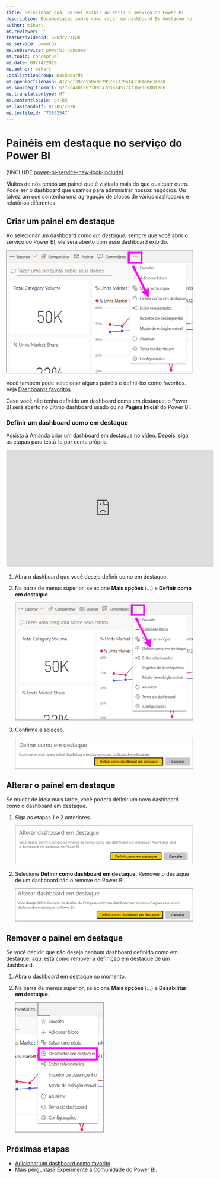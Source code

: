 ```yaml
---
title: Selecionar qual painel exibir ao abrir o serviço do Power BI
description: Documentação sobre como criar um dashboard Em destaque no serviço do Power BI
author: mihart
ms.reviewer: ''
featuredvideoid: G26dr2PsEpk
ms.service: powerbi
ms.subservice: powerbi-consumer
ms.topic: conceptual
ms.date: 09/14/2019
ms.author: mihart
LocalizationGroup: Dashboards
ms.openlocfilehash: 412bcf397d550e002957e7379bf41381e8e3eea8
ms.sourcegitcommit: 6272c4a0f267708ca7d38a45774f3bedd680f2d6
ms.translationtype: HT
ms.contentlocale: pt-BR
ms.lasthandoff: 01/06/2020
ms.locfileid: "73852547"
---
```

# <a name="featured-dashboards-in-the-power-bi-service"></a>Painéis em destaque no serviço do Power BI

[!INCLUDE [power-bi-service-new-look-include](../includes/power-bi-service-new-look-include.md)]

Muitos de nós temos um painel que é visitado mais do que qualquer outro. Pode ser o dashboard que usamos para administrar nossos negócios. Ou talvez um que contenha uma agregação de blocos de vários dashboards e relatórios diferentes.

## <a name="create-a-featured-dashboard"></a>Criar um painel em destaque
Ao selecionar um dashboard como *em destaque*, sempre que você abrir o serviço do Power BI, ele será aberto com esse dashboard exibido. 

![Ícone Definir como em destaque](./media/end-user-featured/power-bi-dropdown.png)

Você também pode selecionar alguns painéis e defini-los como favoritos. Veja [Dashboards favoritos](end-user-favorite.md).

Caso você não tenha definido um dashboard como em destaque, o Power BI será aberto no último dashboard usado ou na **Página Inicial** do Power BI. 

### <a name="set-a-dashboard-as-featured"></a>Definir um dashboard como em destaque
Assista à Amanda criar um dashboard em destaque no vídeo. Depois, siga as etapas para testá-lo por conta própria.

<iframe width="560" height="315" src="https://www.youtube.com/embed/G26dr2PsEpk" frameborder="0" allowfullscreen></iframe>


1. Abra o dashboard que você deseja definir como em destaque. 
2. Na barra de menus superior, selecione **Mais opções** (...) e **Definir como em destaque**. 
   
    ![Ícone Definir como em destaque](./media/end-user-featured/power-bi-dropdown.png)
3. Confirme a seleção.
   
    ![Definir dashboard em destaque](./media/end-user-featured/power-bi-featured-confirm.png)

## <a name="change-the-featured-dashboard"></a>Alterar o painel em destaque
Se mudar de ideia mais tarde, você poderá definir um novo dashboard como o dashboard em destaque.

1. Siga as etapas 1 e 2 anteriores.
   
    ![Janela Alterar dashboard em destaque](./media/end-user-featured/power-bi-change-feature.png)
2. Selecione **Definir como dashboard em destaque**. Remover o destaque de um dashboard não o remove do Power BI. 
   
    ![Mensagem de êxito](./media/end-user-featured/power-bi-unfeature-new.png)

## <a name="remove-the-featured-dashboard"></a>Remover o painel em destaque
Se você decidir que não deseja nenhum dashboard definido como em destaque, aqui está como remover a definição em destaque de um dashboard.

1. Abra o dashboard em destaque no momento.
2. Na barra de menus superior, selecione **Mais opções** (...) e **Desabilitar em destaque**.

    ![Desabilitar dashboard em destaque selecionado](./media/end-user-featured/power-bi-unfeature-newer.png)
   
## <a name="next-steps"></a>Próximas etapas
- [Adicionar um dashboard como favorito](end-user-favorite.md)
- Mais perguntas? Experimente a [Comunidade do Power BI](https://community.powerbi.com/).

